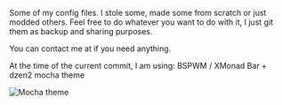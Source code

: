 Some of my config files.
I stole some, made some from scratch or just modded others.
Feel free to do whatever you want to do with it, I just git them as backup and
sharing purposes.

You can contact me at <braga dot logan at gmail dot com> if you need anything.

At the time of the current commit, I am using:
BSPWM / XMonad
Bar + dzen2
mocha theme

![Mocha theme](https://github.com/loganbraga/dotfiles/blob/master/screenshot.png)

